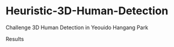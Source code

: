 # Heuristic-3D-Human-Detection
Challenge 3D Human Detection in Yeouido Hangang Park


Results

<p align="center">
  <img src="(https://github.com/chiefJang/Heuristic-3D-Human-Detection/assets/107270837/234335d7-0c3f-47cf-89b2-b8725523846c)>
</p>

